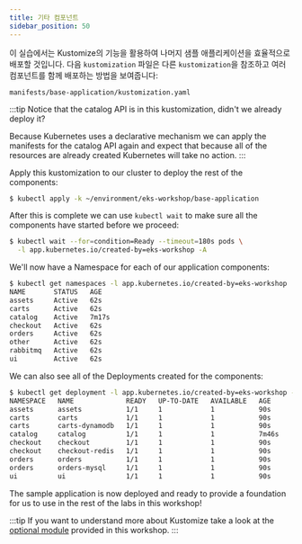 ```yaml
---
title: 기타 컴포넌트
sidebar_position: 50
---
```


이 실습에서는 Kustomize의 기능을 활용하여 나머지 샘플 애플리케이션을 효율적으로 배포할 것입니다. 다음 `kustomization` 파일은 다른 `kustomization`을 참조하고 여러 컴포넌트를 함께 배포하는 방법을 보여줍니다:

```file
manifests/base-application/kustomization.yaml
```

:::tip
Notice that the catalog API is in this kustomization, didn't we already deploy it?

Because Kubernetes uses a declarative mechanism we can apply the manifests for the catalog API again and expect that because all of the resources are already created Kubernetes will take no action.
:::

Apply this kustomization to our cluster to deploy the rest of the components:

```bash wait=10
$ kubectl apply -k ~/environment/eks-workshop/base-application
```

After this is complete we can use `kubectl wait` to make sure all the components have started before we proceed:

```bash timeout=200
$ kubectl wait --for=condition=Ready --timeout=180s pods \
  -l app.kubernetes.io/created-by=eks-workshop -A
```

We'll now have a Namespace for each of our application components:

```bash
$ kubectl get namespaces -l app.kubernetes.io/created-by=eks-workshop
NAME       STATUS   AGE
assets     Active   62s
carts      Active   62s
catalog    Active   7m17s
checkout   Active   62s
orders     Active   62s
other      Active   62s
rabbitmq   Active   62s
ui         Active   62s
```

We can also see all of the Deployments created for the components:

```bash
$ kubectl get deployment -l app.kubernetes.io/created-by=eks-workshop -A
NAMESPACE   NAME             READY   UP-TO-DATE   AVAILABLE   AGE
assets      assets           1/1     1            1           90s
carts       carts            1/1     1            1           90s
carts       carts-dynamodb   1/1     1            1           90s
catalog     catalog          1/1     1            1           7m46s
checkout    checkout         1/1     1            1           90s
checkout    checkout-redis   1/1     1            1           90s
orders      orders           1/1     1            1           90s
orders      orders-mysql     1/1     1            1           90s
ui          ui               1/1     1            1           90s
```

The sample application is now deployed and ready to provide a foundation for us to use in the rest of the labs in this workshop!

:::tip
If you want to understand more about Kustomize take a look at the [optional module](../kustomize/index.md) provided in this workshop.
:::